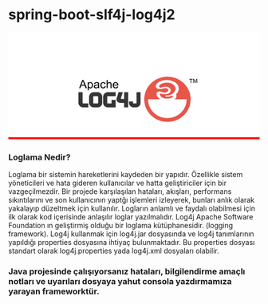 # spring-boot-slf4j-log4j2

![log4j](log4j.png "log4j")

### Loglama Nedir?
Loglama bir sistemin hareketlerini kaydeden bir yapıdır. Özellikle sistem yöneticileri ve hata gideren kullanıcılar ve hatta geliştiriciler için bir vazgeçilmezdir. Bir projede karşılaşılan hataları, akışları, performans sıkıntılarını ve son kullanıcının yaptğı işlemleri izleyerek, bunları anlık olarak yakalayıp düzeltmek için kullanılır. Logların anlamlı ve faydalı olabilmesi için ilk olarak kod içerisinde anlaşılır loglar yazılmalıdır.
Log4j Apache Software Foundation ın geliştirmiş olduğu bir loglama kütüphanesidir. (logging framework). Log4j kullanmak için log4j.jar dosyasında ve log4j tanımlarının yapıldığı properties dosyasına ihtiyaç bulunmaktadır. Bu properties dosyası standart olarak log4j.properties  yada log4j.xml dosyaları olabilir.

### Java projesinde çalışıyorsanız hataları, bilgilendirme amaçlı notları ve uyarıları dosyaya yahut consola yazdırmamıza yarayan frameworktür.

